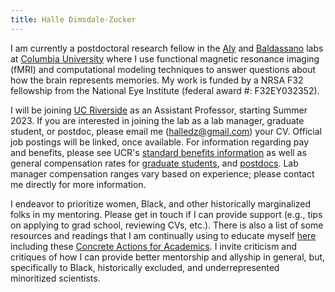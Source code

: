 ```yaml
---
title: Halle Dimsdale-Zucker
---
```

I am currently a postdoctoral research fellow in the
[Aly](https://www.alylab.org/) and [Baldassano](https://www.dpmlab.org/) labs
at [Columbia University](https://psychology.columbia.edu/) where I use
functional magnetic resonance imaging (fMRI) and computational modeling
techniques to answer questions about how the brain represents memories.
My work is funded by a NRSA F32 fellowship from the National Eye Institute (federal award #: F32EY032352).

I will be joining [UC Riverside](https://psychology.ucr.edu/) as an Assistant Professor, starting Summer 2023.
If you are interested in joining the lab as a lab manager, graduate student, or postdoc,
please email me (<halledz@gmail.com>) your CV. Official job postings will be linked, once available.
For information regarding pay and benefits, please see UCR's [standard benefits information](https://ucnet.universityofcalifornia.edu/compensation-and-benefits/index.html) as well as
general compensation rates for [graduate students](https://supportinggraduatestudents.ucr.edu/compensation-benefits), 
and [postdocs](https://graduate.ucr.edu/postdoctoral-studies#:~:text=Salary%20scales%20(Exempt)%C2%A0effective%2002/01/2021).
Lab manager compensation ranges vary based on experience; please contact me directly for more information.

I endeavor to prioritize women, Black, and other historically marginalized folks in
my mentoring. Please get in touch if I can provide support (e.g., tips on applying
to grad school, reviewing CVs, etc.). There is also a list of some resources and
readings that I am continually using to educate myself [here](/resources) including
these [Concrete Actions for Academics](https://docs.google.com/document/d/1Ic6bil2AvrQmPFUcUyxcw_FumofKkUo3VLsU7qG0cTk/preview?pru=AAABcsK8OBM*vB48ngj1AcbyWPbpAoY87Q#).
I invite criticism and critiques of how I can provide better mentorship and allyship in general,
but, specifically to Black, historically excluded, and underrepresented minoritized scientists.
